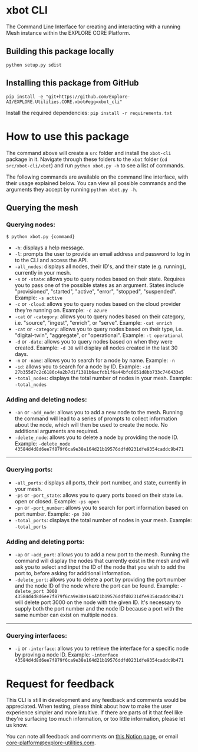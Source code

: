 # xbot CLI
The Command Line Interface for creating and interacting with a running Mesh instance within the EXPLORE CORE Platform.

## Building this package locally
`python setup.py sdist`

## Installing this package from GitHub
`pip install -e "git+https://github.com/Explore-AI/EXPLORE.Utilities.CORE.xbot#egg=xbot_cli"`

Install the required dependencies: `pip install -r requirements.txt`
# How to use this package

The command above will create a `src` folder and install the `xbot-cli` package in it. Navigate through these folders to the `xbot` folder (`cd src/xbot-cli/xbot`) and run `python xbot.py -h` to see a list of commands.

The following commands are available on the command line interface, with their usage explained below. You can view all possible commands and the arguments they accept by running `python xbot.py -h`.
## Querying the mesh

### Querying nodes:

`$ python xbot.py {command}`

- `-h`: displays a help message.
- `-l`: prompts the user to provide an email address and password to log in to the CLI and access the API.
- `-all_nodes`: displays all nodes, their ID's, and their state (e.g. running), currently in your mesh.
- `-s` or `-state`: allows you to query nodes based on their state. Requires you to pass one of the possible states as an argument. States include "provisioned", "started", "active", "error", "stopped", "suspended". Example: `-s active`
- `-c` or `-cloud`: allows you to query nodes based on the cloud provider they're running on. Example: `-c azure`
- `-cat` or `-category`: allows you to query nodes based on their category, i.e. "source", "ingest", "enrich", or "serve". Example: `-cat enrich`
- `-cat` or `-category`: allows you to query nodes based on their type, i.e. "digital-twin", "aggregate", or "operational". Example: `-t operational`
- `-d` or `-date`: allows you to query nodes based on when they were created. Example: `-d 30` will display all nodes created in the last 30 days.
- `-n` or `-name`: allows you to search for a node by name. Example: `-n `
- `-id`: allows you to search for a node by ID. Example: `-id  27b355d7c2c6186c4a2b7d1f1381b6acfdb1f6a44bfc6651d8bb733c746433e5`
- `-total_nodes`: displays the total number of nodes in your mesh. Example: `-total_nodes`

### Adding and deleting nodes:
- `-an` or `-add_node`: allows you to add a new node to the mesh. Running the command will lead to a series of prompts to collect information about the node, which will then be used to create the node. No additional arguments are required.
- `-delete_node`: allows you to delete a node by providing the node ID. Example: `-delete_node 43584d4d8d6ee7f879f6ca9e38e164d21b19576ddfd0231dfe9354caddc9b471`
---
### Querying ports:

- `-all_ports`: displays all ports, their port number, and state, currently in your mesh.
- `-ps` or `-port_state`: allows you to query ports based on their state i.e. open or closed. Example: `-ps open`
- `-pn` or `-port_number`: allows you to search for port information based on port number. Example: `-pn 300`
- `-total_ports`: displays the total number of nodes in your mesh. Example: `-total_ports`

### Adding and deleting ports:
- `-ap` or `-add_port`: allows you to add a new port to the mesh. Running the command will display the nodes that currently exist in the mesh and will ask you to select and input the ID of the node that you wish to add the port to, before asking for additional information.
- `-delete_port`: allows you to delete a port by providing the port number and the node ID of the node where the port can be found. Example: `-delete_port 3000 43584d4d8d6ee7f879f6ca9e38e164d21b19576ddfd0231dfe9354caddc9b471` will delete port 3000 on the node with the given ID. It's necessary to supply both the port number and the node ID because a port with the same number can exist on multiple nodes.
---
### Querying interfaces:
- `-i` or `-interface`: allows you to retrieve the interface for a specific node by proving a node ID. Example: `-interface 43584d4d8d6ee7f879f6ca9e38e164d21b19576ddfd0231dfe9354caddc9b471`

# Request for feedback

This CLI is still in development and any feedback and comments would be appreciated. When testing, please think about how to make the user experience simpler and more intuitive. If there are parts of it that feel like they're surfacing too much information, or too little information, please let us know.

You can note all feedback and comments on [this Notion page](https://www.notion.so/exploreutils/xbot-Feedback-707fffa4a706419bb165606940619b0c), or email core-platform@explore-utilities.com.
